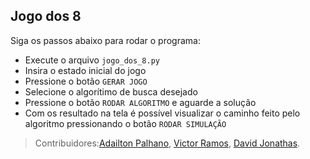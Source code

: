 ## Jogo dos 8
Siga os passos abaixo para rodar o programa:

 - Execute o arquivo `jogo_dos_8.py`
 - Insira o estado inicial do jogo
 - Pressione o botão `GERAR JOGO`
 - Selecione o algorítimo de busca desejado
 - Pressione o botão `RODAR ALGORITMO` e aguarde a solução
 - Com os resultado na tela é possível visualizar o caminho feito pelo algoritmo pressionando o botão `RODAR SIMULAÇÃO`

>Contribuidores:[Adailton Palhano](https://github.com/adailtonasp), [Victor Ramos](https://github.com/victrck), [David Jonathas](https://github.com/davidJonath).



